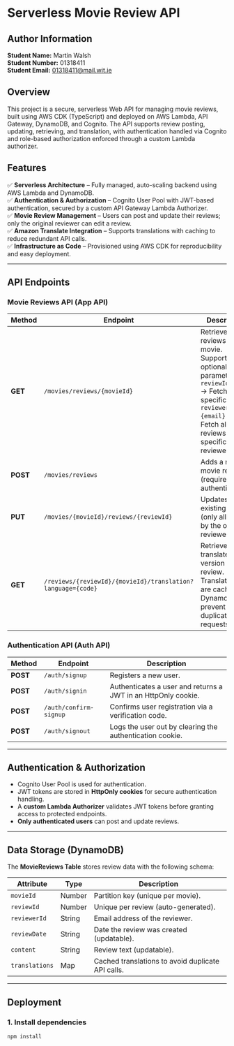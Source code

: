 # Serverless Movie Review API

## Author Information
**Student Name:** Martin Walsh  
**Student Number:** 01318411  
**Student Email:** [01318411@mail.wit.ie](mailto:01318411@mail.wit.ie)

## Overview
This project is a secure, serverless Web API for managing movie reviews, built using AWS CDK (TypeScript) and deployed on AWS Lambda, API Gateway, DynamoDB, and Cognito. The API supports review posting, updating, retrieving, and translation, with authentication handled via Cognito and role-based authorization enforced through a custom Lambda authorizer.

## Features
✅ **Serverless Architecture** – Fully managed, auto-scaling backend using AWS Lambda and DynamoDB.  
✅ **Authentication & Authorization** – Cognito User Pool with JWT-based authentication, secured by a custom API Gateway Lambda Authorizer.  
✅ **Movie Review Management** – Users can post and update their reviews; only the original reviewer can edit a review.  
✅ **Amazon Translate Integration** – Supports translations with caching to reduce redundant API calls.  
✅ **Infrastructure as Code** – Provisioned using AWS CDK for reproducibility and easy deployment.  

---

## API Endpoints

### **Movie Reviews API (App API)**
| Method | Endpoint | Description |
|--------|---------|-------------|
| **GET** | `/movies/reviews/{movieId}` | Retrieves all reviews for a movie. Supports optional query parameters: <br> `reviewId={id}` → Fetch a specific review. <br> `reviewerId={email}` → Fetch all reviews by a specific reviewer. |
| **POST** | `/movies/reviews` | Adds a new movie review (requires authentication). |
| **PUT** | `/movies/{movieId}/reviews/{reviewId}` | Updates an existing review (only allowed by the original reviewer). |
| **GET** | `/reviews/{reviewId}/{movieId}/translation?language={code}` | Retrieves a translated version of a review. Translations are cached in DynamoDB to prevent duplicate requests. |

### **Authentication API (Auth API)**
| Method | Endpoint | Description |
|--------|---------|-------------|
| **POST** | `/auth/signup` | Registers a new user. |
| **POST** | `/auth/signin` | Authenticates a user and returns a JWT in an HttpOnly cookie. |
| **POST** | `/auth/confirm-signup` | Confirms user registration via a verification code. |
| **POST** | `/auth/signout` | Logs the user out by clearing the authentication cookie. |

---

## Authentication & Authorization
- Cognito User Pool is used for authentication.
- JWT tokens are stored in **HttpOnly cookies** for secure authentication handling.
- A **custom Lambda Authorizer** validates JWT tokens before granting access to protected endpoints.
- **Only authenticated users** can post and update reviews.

---

## Data Storage (DynamoDB)
The **MovieReviews Table** stores review data with the following schema:

| Attribute  | Type   | Description |
|------------|--------|-------------|
| `movieId`  | Number | Partition key (unique per movie). |
| `reviewId` | Number | Unique per review (auto-generated). |
| `reviewerId` | String | Email address of the reviewer. |
| `reviewDate` | String | Date the review was created (updatable). |
| `content` | String | Review text (updatable). |
| `translations` | Map | Cached translations to avoid duplicate API calls. |

---

## Deployment

### **1. Install dependencies**
```sh
npm install
